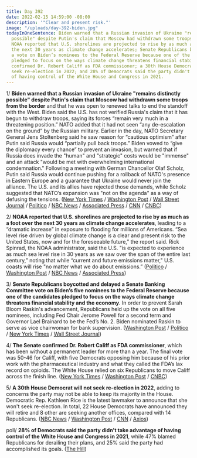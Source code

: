```yaml
---
title: Day 392
date: 2022-02-15 14:59:00 -08:00
description: '"Clear and present risk."'
image: "/uploads/day-392-biden.jpg"
todayInOneSentence: Biden warned that a Russian invasion of Ukraine "remains distinctly
  possible" despite Putin's claim that Moscow had withdrawn some troops from the border;
  NOAA reported that U.S. shorelines are projected to rise by as much as a foot over
  the next 30 years as climate change accelerates; Senate Republicans boycotted and
  a vote on Biden’s nominees to the Federal Reserve because one of the candidates
  pledged to focus on the ways climate change threatens financial stability; the Senate
  confirmed Dr. Robert Califf as FDA commissioner; a 30th House Democrat will not
  seek re-election in 2022; and 28% of Democrats said the party didn't take advantage
  of having control of the White House and Congress in 2021.
---
```


1/ **Biden warned that a Russian invasion of Ukraine "remains distinctly possible" despite Putin's claim that Moscow had withdrawn some troops from the border** and that he was open to renewed talks to end the standoff with the West. Biden said the U.S. has not verified Russia's claim that it has begun to withdraw troops, saying its forces “remain very much in a threatening position.” NATO added that it had not seen “any de-escalation on the ground” by the Russian military. Earlier in the day, NATO Secretary General Jens Stoltenberg said he saw reason for “cautious optimism” after Putin said Russia would “partially pull back troops.” Biden vowed to “give the diplomacy every chance” to prevent an invasion, but warned that if Russia does invade the "human" and "strategic" costs would be "immense" and an attack "would be met with overwhelming international condemnation." Following a meeting with German Chancellor Olaf Scholz, Putin said Russia would continue pushing for a rollback of NATO's presence in Eastern Europe and a guarantee that Ukraine would never join the alliance. The U.S. and its allies have rejected those demands, while Scholz suggested that NATO’s expansion was "not on the agenda" as a way of defusing the tensions. ([New York Times](https://www.nytimes.com/live/2022/02/15/world/russia-ukraine-news) / [Washington Post](https://www.washingtonpost.com/world/2022/02/15/ukraine-russia-nato-putin-germany/) / [Wall Street Journal](https://www.wsj.com/articles/russia-says-some-troops-pulling-back-from-ukraine-border-but-exercises-continue-11644920006) / [Politico](https://www.politico.eu/article/nato-stoltenberg-de-escalation-ukraine-russia-moscow-military-exercises/) / [NBC News](https://www.nbcnews.com/politics/white-house/biden-make-remarks-growing-threat-russian-invasion-ukraine-rcna16335) / [Associated Press](https://apnews.com/article/russia-ukraine-russia-london-europe-moscow-b158645ccf222e05aede08e26b9f62c1) / [CNN](https://www.cnn.com/europe/live-news/ukraine-russia-news-02-15-22-intl) / [CNBC](https://www.cnbc.com/2022/02/15/ukraine-concerns-ease-on-report-of-partial-pullback-by-russian-troops.html))

2/ **NOAA reported that U.S. shorelines are projected to rise by as much as a foot over the next 30 years as climate change accelerates**, leading to a “dramatic increase” in exposure to flooding for millions of Americans. “Sea level rise driven by global climate change is a clear and present risk to the United States, now and for the foreseeable future,” the report said. Rick Spinrad, the NOAA administrator, said the U.S. "is expected to experience as much sea level rise in 30 years as we saw over the span of the entire last century,” noting that while “current and future emissions matter," U.S. coasts will rise "no matter what we do about emissions.” ([Politico](https://www.politico.com/news/2022/02/15/sea-rise-climate-change-2050-risk-to-u-s-00008944) / [Washington Post](https://www.washingtonpost.com/climate-environment/2022/02/15/sea-level-rise-2050-climate/) / [NBC News](https://www.nbcnews.com/science/science-news/us-sea-level-rise-accelerating-noaa-says-rcna16205) / [Associated Press](https://apnews.com/article/floods-climate-science-national-oceanic-and-atmospheric-administration-texas-81ea3dfde46f98ed675c92a0447c8114))

3/ **Senate Republicans boycotted and delayed a Senate Banking Committee vote on Biden’s five nominees to the Federal Reserve because one of the candidates pledged to focus on the ways climate change threatens financial stability and the economy**. In order to prevent Sarah Bloom Raskin's advancement, Republicans held up the vote on all five nominees, including Fed Chair Jerome Powell for a second term and Governor Lael Brainard to be the Fed’s No. 2. Biden nominated Raskin to serve as vice chairwoman for bank supervision. ([Washington Post](https://www.washingtonpost.com/us-policy/2022/02/15/raskin-toomey-boycott-fed/) / [Politico](https://www.politico.com/news/2022/02/15/republicans-delay-vote-on-biden-fed-nominees-turning-up-heat-on-raskin-00009016) / [New York Times](https://www.nytimes.com/2022/02/15/business/economy/senate-republicans-vote-fed-nominees.html) / [Wall Street Journal](https://www.wsj.com/articles/senate-republicans-set-to-stall-key-vote-on-bidens-fed-nominees-11644949966))

4/ **The Senate confirmed Dr. Robert Califf as FDA commissioner**, which has been without a permanent leader for more than a year. The final vote was 50-46 for Califf, with five Democrats opposing him because of his prior work with the pharmaceutical industry and what they called the FDA’s lax record on opioids. The White House relied on six Republicans to move Califf across the finish line. ([New York Times](https://www.nytimes.com/2022/02/15/health/fda-califf-senate-vote.html) / [Washington Post](https://www.washingtonpost.com/health/2022/02/15/califf-fda-commissioner/) / [CNBC](https://www.cnbc.com/2022/02/15/robert-califf-fda-senate-confirmation.html))

5/ **A 30th House Democrat will not seek re-election in 2022**, adding to concerns the party may not be able to keep its majority in the House. Democratic Rep. Kathleen Rice is the latest lawmaker to announce that she won't seek re-election. In total, 22 House Democrats have announced they will retire and 8 other are seeking another offices, compared with 14 Republicans. ([NBC News](https://www.nbcnews.com/politics/congress/rep-kathleen-rice-becomes-30th-house-democrat-not-seek-re-election-rcna16317) / [Washington Post](https://www.washingtonpost.com/politics/2022/02/15/house-democrats-retirements-rice/) / [CNN](https://www.cnn.com/2022/02/15/politics/kathleen-rice-not-running-congress/) / [Axios](https://www.axios.com/democratic-retirements-spark-worry-over-holding-house-majority-2548f85b-ab8d-4cb1-b191-3afe2a25dee5.html))
 
poll/ **28% of Democrats said the party didn't take advantage of having control of the White House and Congress in 2021**, while 47% blamed Republicans for derailing their plans, and 25% said the party had accomplished its goals. ([The Hill](https://thehill.com/homenews/campaign/594251-1-in-4-democrats-say-party-did-did-not-take-full-advantage-of-control-of))


